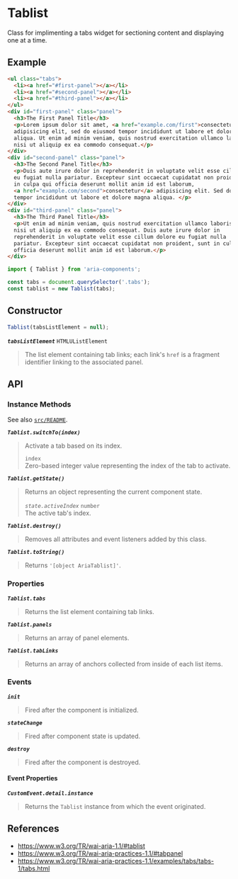 Tablist
=======

Class for implimenting a tabs widget for sectioning content and displaying one 
at a time.

## Example

```html
<ul class="tabs">
  <li><a href="#first-panel"></a></li>
  <li><a href="#second-panel"></a></li>
  <li><a href="#third-panel"></a></li>
</ul>
<div id="first-panel" class="panel">
  <h3>The First Panel Title</h3>
  <p>Lorem ipsum dolor sit amet, <a href="example.com/first">consectetur</a>
  adipisicing elit, sed do eiusmod tempor incididunt ut labore et dolore magna
  aliqua. Ut enim ad minim veniam, quis nostrud exercitation ullamco laboris
  nisi ut aliquip ex ea commodo consequat.</p>
</div>
<div id="second-panel" class="panel">
  <h3>The Second Panel Title</h3>
  <p>Duis aute irure dolor in reprehenderit in voluptate velit esse cillum dolore 
  eu fugiat nulla pariatur. Excepteur sint occaecat cupidatat non proident, sunt 
  in culpa qui officia deserunt mollit anim id est laborum, 
  <a href="example.com/second">consectetur</a> adipisicing elit. Sed do eiusmod 
  tempor incididunt ut labore et dolore magna aliqua. </p>
</div>
<div id="third-panel" class="panel">
  <h3>The Third Panel Title</h3>
  <p>Ut enim ad minim veniam, quis nostrud exercitation ullamco laboris
  nisi ut aliquip ex ea commodo consequat. Duis aute irure dolor in
  reprehenderit in voluptate velit esse cillum dolore eu fugiat nulla
  pariatur. Excepteur sint occaecat cupidatat non proident, sunt in culpa qui
  officia deserunt mollit anim id est laborum.</p>
</div>
```

```javascript
import { Tablist } from 'aria-components';

const tabs = document.querySelector('.tabs');
const tablist = new Tablist(tabs);
```

## Constructor

```javascript
Tablist(tabsListElement = null);
```

_**`tabsListElement`**_ `HTMLUListElement`  
> The list element containing tab links; each link's `href` is a fragment  
identifier linking to the associated panel.

## API

### Instance Methods

See also [`src/README`](../).

_**`Tablist.switchTo(index)`**_
> Activate a tab based on its index.
>
> `index`  
> Zero-based integer value representing the index of the tab to activate.

_**`Tablist.getState()`**_
> Returns an object representing the current component state.
>
> _`state.activeIndex`_ `number`  
> The active tab's index.

_**`Tablist.destroy()`**_
> Removes all attributes and event listeners added by this class.

_**`Tablist.toString()`**_  
> Returns `'[object AriaTablist]'`.

### Properties

_**`Tablist.tabs`**_  
> Returns the list element containing tab links.

_**`Tablist.panels`**_  
> Returns an array of panel elements.

_**`Tablist.tabLinks`**_  
> Returns an array of anchors collected from inside of each list items.

### Events

_**`init`**_  
> Fired after the component is initialized.

_**`stateChange`**_  
> Fired after component state is updated.

_**`destroy`**_  
> Fired after the component is destroyed.

#### Event Properties

_**`CustomEvent.detail.instance`**_
> Returns the `Tablist` instance from which the event originated.

## References

- https://www.w3.org/TR/wai-aria-1.1/#tablist
- https://www.w3.org/TR/wai-aria-practices-1.1/#tabpanel
- https://www.w3.org/TR/wai-aria-practices-1.1/examples/tabs/tabs-1/tabs.html
